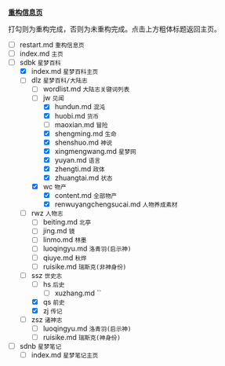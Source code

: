 [**重构信息页**](index.md)

打勾则为重构完成，否则为未重构完成。点击上方粗体标题返回主页。

- [ ] restart.md `重构信息页`
- [ ] index.md `主页`
- [ ] sdbk `星梦百科`
    - [X] index.md `星梦百科主页`
    - [ ] dlz `星梦百科/大陆志`
        - [ ] wordlist.md `大陆志关键词列表`
        - [ ] jw `见闻`
            - [X] hundun.md `混沌`
            - [X] huobi.md `货币`
            - [ ] maoxian.md `冒险`
            - [X] shengming.md `生命`
            - [X] shenshuo.md `神说`
            - [X] xingmengwang.md `星梦网`
            - [X] yuyan.md `语言`
            - [X] zhengti.md `政体`
            - [X] zhuangtai.md `状态`
        - [X] wc `物产`
            - [X] content.md `全部物产`
            - [X] renwuyangchengsucai.md `人物养成素材`
    - [ ] rwz `人物志`
        - [ ] beiting.md `北亭`
        - [ ] jing.md `镜`
        - [ ] linmo.md `林墨`
        - [ ] luoqingyu.md `洛青羽(启示神)`
        - [ ] qiuye.md `秋烨`
        - [ ] ruisike.md `瑞斯克(非神身份)`
    - [ ] ssz `世史志`
        - [ ] hs `后史`
            - [ ] xuzhang.md ``
        - [X] qs `前史`
        - [X] zj `传记`
    - [ ] zsz `诸神志`
        - [ ] luoqingyu.md `洛青羽(启示神)`
        - [ ] ruisike.md `瑞斯克(神身份)`
- [ ] sdnb `星梦笔记`
    - [ ] index.md `星梦笔记主页`
